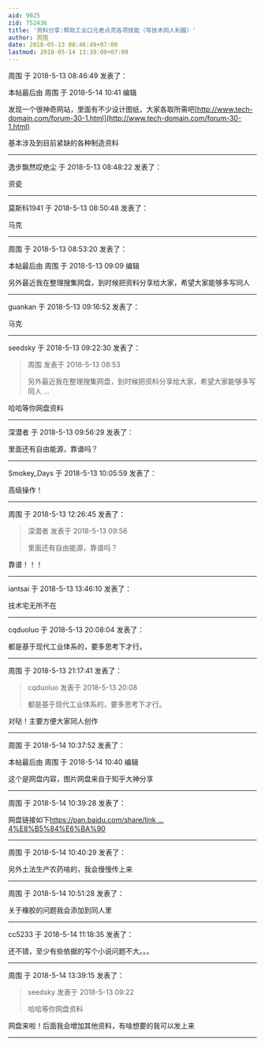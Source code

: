 ```yaml
---
aid: 9025
zid: 752436
title: '资料分享:帮助工业口元老点亮各项技能（写技术同人利器）'
author: 周围
date: 2018-05-13 08:46:49+07:00
lastmod: 2018-05-14 13:39:00+07:00
---
```


周围 于 2018-5-13 08:46:49 发表了：

本帖最后由 周围 于 2018-5-14 10:41 编辑 

发现一个很神奇网站，里面有不少设计图纸，大家各取所需吧[http://www.tech-domain.com/forum-30-1.html](http://www.tech-domain.com/forum-30-1.html)

基本涉及到目前紧缺的各种制造资料

---------

逸步飘然叹绝尘 于 2018-5-13 08:48:22 发表了：

资瓷

---------

莫斯科1941 于 2018-5-13 08:50:48 发表了：

马克

---------

周围 于 2018-5-13 08:53:20 发表了：

本帖最后由 周围 于 2018-5-13 09:09 编辑 

另外最近我在整理搜集网盘，到时候把资料分享给大家，希望大家能够多写同人

---------

guankan 于 2018-5-13 09:16:52 发表了：

马克

---------

seedsky 于 2018-5-13 09:22:30 发表了：

> 周围 发表于 2018-5-13 08:53
> 
> 另外最近我在整理搜集网盘，到时候把资料分享给大家，希望大家能够多写同人 ...



哈哈等你网盘资料

---------

深潜者 于 2018-5-13 09:56:29 发表了：

里面还有自由能源，靠谱吗？

---------

Smokey_Days 于 2018-5-13 10:05:59 发表了：

高级操作！

---------

周围 于 2018-5-13 12:26:45 发表了：

> 深潜者 发表于 2018-5-13 09:56
> 
> 里面还有自由能源，靠谱吗？



靠谱！！！

---------

iantsai 于 2018-5-13 13:46:10 发表了：

技术宅无所不在

---------

cqduoluo 于 2018-5-13 20:08:04 发表了：

都是基于现代工业体系的，要多思考下才行。

---------

周围 于 2018-5-13 21:17:41 发表了：

> cqduoluo 发表于 2018-5-13 20:08
> 
> 都是基于现代工业体系的，要多思考下才行。



对哒！主要方便大家同人创作

---------

周围 于 2018-5-14 10:37:52 发表了：

本帖最后由 周围 于 2018-5-14 10:40 编辑 

这个是网盘内容，图片网盘来自于知乎大神分享

---------

周围 于 2018-5-14 10:39:28 发表了：

网盘链接如下[https://pan.baidu.com/share/link ... 4%E8%B5%84%E6%BA%90](https://pan.baidu.com/share/link?shareid=343606777&uk=3111941176#list/path=%2F%E6%88%91%E7%9A%84%E8%B5%84%E6%BA%90%2F%E5%90%84%E7%A7%8D%E4%B9%A6%E7%B1%8D&parentPath=%2F%E6%88%91%E7%9A%84%E8%B5%84%E6%BA%90)

---------

周围 于 2018-5-14 10:40:29 发表了：

另外土法生产农药啥的，我会慢慢传上来

---------

周围 于 2018-5-14 10:51:28 发表了：

关于橡胶的问题我会添加到同人里

---------

cc5233 于 2018-5-14 11:18:35 发表了：

还不错，至少有些依据的写个小说问题不大。。。

---------

周围 于 2018-5-14 13:39:15 发表了：

> seedsky 发表于 2018-5-13 09:22
> 
> 哈哈等你网盘资料



网盘来啦！后面我会增加其他资料，有啥想要的我可以发上来

---------

